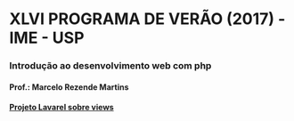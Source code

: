 # XLVI PROGRAMA DE VERÃO (2017) - IME - USP
### Introdução ao desenvolvimento web com php
#### Prof.: Marcelo Rezende Martins
#### [Projeto Lavarel sobre views](https://gist.github.com/mrezende/59f78c082accf6ad57fcef8ded32fc28)
